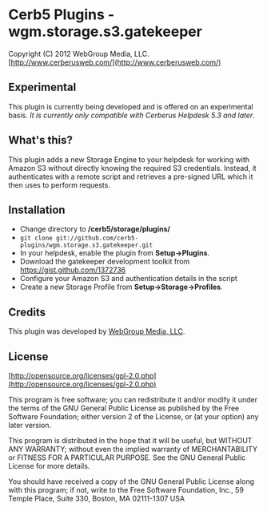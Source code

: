 Cerb5 Plugins - wgm.storage.s3.gatekeeper
===========================================
Copyright (C) 2012 WebGroup Media, LLC.  
[http://www.cerberusweb.com/](http://www.cerberusweb.com/)  

Experimental
------------
This plugin is currently being developed and is offered on an experimental basis.  _It is currently only compatible with Cerberus Helpdesk 5.3 and later_.

What's this?
------------
This plugin adds a new Storage Engine to your helpdesk for working with Amazon S3 without directly knowing the required S3 credentials. Instead, it authenticates with a remote script and retrieves a pre-signed URL which it then uses to perform requests.

Installation
------------
* Change directory to **/cerb5/storage/plugins/**
* `git clone git://github.com/cerb5-plugins/wgm.storage.s3.gatekeeper.git`
* In your helpdesk, enable the plugin from **Setup->Plugins**.
* Download the gatekeeper development toolkit from https://gist.github.com/1372736
* Configure your Amazon S3 and authentication details in the script
* Create a new Storage Profile from **Setup->Storage->Profiles**.

Credits
-------
This plugin was developed by [WebGroup Media, LLC](http://www.cerberusweb.com/).

License
-------

[http://opensource.org/licenses/gpl-2.0.php](http://opensource.org/licenses/gpl-2.0.php)  

This program is free software; you can redistribute it and/or modify it under the terms of the GNU General Public License as published by the Free Software Foundation; either version 2 of the License, or (at your option) any later version.

This program is distributed in the hope that it will be useful, but WITHOUT ANY WARRANTY; without even the implied warranty of MERCHANTABILITY or FITNESS FOR A PARTICULAR PURPOSE. See the GNU General Public License for more details.

You should have received a copy of the GNU General Public License along with this program; if not, write to the Free Software Foundation, Inc., 59 Temple Place, Suite 330, Boston, MA 02111-1307 USA
